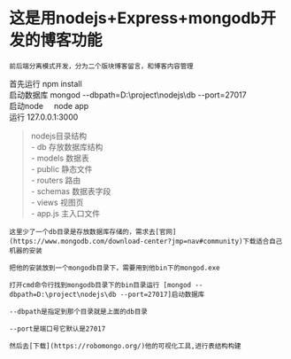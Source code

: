 # 这是用nodejs+Express+mongodb开发的博客功能  
    前后端分离模式开发，分为二个版块博客留言，和博客内容管理
    
首先运行	   npm install  
启动数据库     mongod --dbpath=D:\project\nodejs\db --port=27017  
启动node 	     node app  
运行           127.0.0.1:3000

>nodejs目录结构  
      - db 存放数据库结构  
      - models 数据表  
      - public 静态文件  
      - routers 路由  
      - schemas 数据表字段  
      - views 视图页  
      - app.js 主入口文件  



    这里少了一个db目录是存放数据库存储的，需求去[官网](https://www.mongodb.com/download-center?jmp=nav#community)下载适合自己机器的安装
    
    把他的安装放到一个mongodb目录下，需要用到他bin下的mongod.exe  
    
    打开cmd命令行找到mongodb目录下的bin目录运行 [mongod --dbpath=D:\project\nodejs\db --port=27017]启动数据库  
    
    --dbpath是指定到那个目录就是上面的db目录  
    
    --port是端口号它默认是27017  
    
    然后去[下载](https://robomongo.org/)他的可视化工具,进行表结构构建
